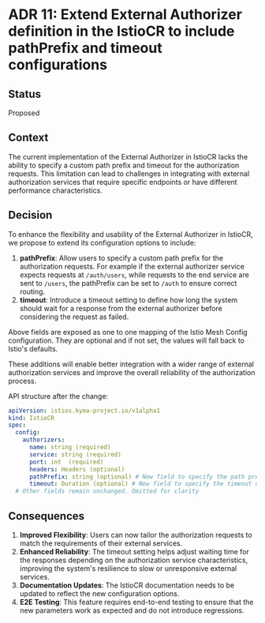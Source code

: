 # ADR 11: Extend External Authorizer definition in the IstioCR to include pathPrefix and timeout configurations

## Status
<!--- Specify the current state of the ADR, such as whether it is proposed, accepted, rejected, deprecated, superseded, etc. -->
Proposed

## Context
<!--- Describe the issue or problem that is motivating this decision or change. -->
The current implementation of the External Authorizer in IstioCR lacks the ability to specify a custom path prefix and timeout for the authorization requests.
This limitation can lead to challenges in integrating with external authorization services that require specific endpoints or have different performance characteristics.

## Decision
<!--- Explain the proposed change or action and the reason behind it. -->
To enhance the flexibility and usability of the External Authorizer in IstioCR, we propose to extend its configuration options to include:
1. **pathPrefix**: Allow users to specify a custom path prefix for the authorization requests. For example if the external authorizer service expects requests at `/auth/users`, while requests to the end service are sent to `/users`, the pathPrefix can be set to `/auth` to ensure correct routing.
2. **timeout**: Introduce a timeout setting to define how long the system should wait for a response from the external authorizer before considering the request as failed.

Above fields are exposed as one to one mapping of the Istio Mesh Config configuration. They are optional and if not set, the values will fall back to Istio's defaults.

These additions will enable better integration with a wider range of external authorization services and improve the overall reliability of the authorization process.

API structure after the change:
```yaml
apiVersion: istios.kyma-project.io/v1alpha1
kind: IstioCR
spec:
  config:
    authorizers:
      name: string (required)
      service: string (required)
      port: int  (required)
      headers: Headers (optional)
      pathPrefix: string (optional) # New field to specify the path prefix for the authorization requests
      timeout: Duration (optional) # New field to specify the timeout duration for the authorization requests
  # Other fields remain unchanged. Omitted for clarity
```

## Consequences
<!--- Discuss the impact of this change, including what becomes easier or more complicated as a result. -->

1. **Improved Flexibility**: Users can now tailor the authorization requests to match the requirements of their external services.
2. **Enhanced Reliability**: The timeout setting helps adjust waiting time for the responses depending on the authorization service characteristics, improving the system's resilience to slow or unresponsive external services.
3. **Documentation Updates**: The IstioCR documentation needs to be updated to reflect the new configuration options.
4. **E2E Testing**: This feature requires end-to-end testing to ensure that the new parameters work as expected and do not introduce regressions.